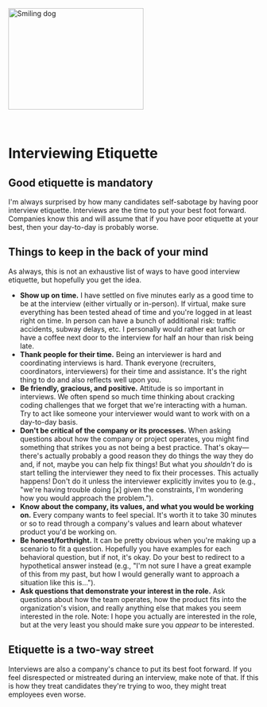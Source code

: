 <img style="margin: 0 auto; max-width:17rem; margin-bottom: 2rem" width="272" height="204" alt="Smiling dog" src="/dog.png" />

# Interviewing Etiquette

<star />

## Good etiquette is mandatory

I'm always surprised by how many candidates self-sabotage by having poor interview etiquette. Interviews are the time to put your best foot forward. Companies know this and will assume that if you have poor etiquette at your best, then your day-to-day is probably worse.

## Things to keep in the back of your mind

As always, this is not an exhaustive list of ways to have good interview etiquette, but hopefully you get the idea.

- **Show up on time.** I have settled on five minutes early as a good time to be at the interview (either virtually or in-person). If virtual, make sure everything has been tested ahead of time and you're logged in at least right on time. In person can have a bunch of additional risk: traffic accidents, subway delays, etc. I personally would rather eat lunch or have a coffee next door to the interview for half an hour than risk being late.
- **Thank people for their time.** Being an interviewer is hard and coordinating interviews is hard. Thank everyone (recruiters, coordinators, interviewers) for their time and assistance. It's the right thing to do and also reflects well upon you.
- **Be friendly, gracious, and positive.** Attitude is so important in interviews. We often spend so much time thinking about cracking coding challenges that we forget that we're interacting with a human. Try to act like someone your interviewer would want to work with on a day-to-day basis.
- **Don't be critical of the company or its processes.** When asking questions about how the company or project operates, you might find something that strikes you as not being a best practice. That's okay&mdash;there's actually probably a good reason they do things the way they do and, if not, maybe you can help fix things! But what you _shouldn't_ do is start telling the interviewer they need to fix their processes. This actually happens! Don't do it unless the interviewer explicitly invites you to (e.g., "we're having trouble doing [x] given the constraints, I'm wondering how you would approach the problem.").
- **Know about the company, its values, and what you would be working on.** Every company wants to feel special. It's worth it to take 30 minutes or so to read through a company's values and learn about whatever product you'd be working on.
- **Be honest/forthright.** It can be pretty obvious when you're making up a scenario to fit a question. Hopefully you have examples for each behavioral question, but if not, it's okay. Do your best to redirect to a hypothetical answer instead (e.g., "I'm not sure I have a great example of this from my past, but how I would generally want to approach a situation like this is...").
- **Ask questions that demonstrate your interest in the role.** Ask questions about how the team operates, how the product fits into the organization's vision, and really anything else that makes you seem interested in the role. Note: I hope you actually are interested in the role, but at the very least you should make sure you _appear_ to be interested.

## Etiquette is a two-way street

Interviews are also a company's chance to put its best foot forward. If you feel disrespected or mistreated during an interview, make note of that. If this is how they treat candidates they're trying to woo, they might treat employees even worse.

<newsletter />

